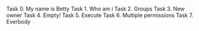 Task 0. My name is Betty
Task 1. Who am i
Task 2. Groups
Task 3. New owner
Task 4. Empty!
Task 5. Execute
Task 6. Multiple permissions
Task 7. Everbody
